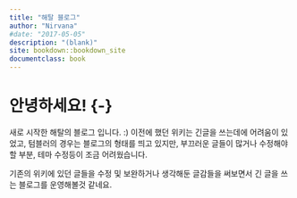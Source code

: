 ```yaml
--- 
title: "해탈 블로그"
author: "Nirvana"
#date: "2017-05-05"
description: "(blank)"
site: bookdown::bookdown_site
documentclass: book
---
```


# 안녕하세요! {-}

새로 시작한 해탈의  블로그 입니다. :) 이전에 했던 위키는 긴글을 쓰는데에 어려움이 있었고, 텀블러의 경우는 블로그의 형태를 띄고 있지만, 부끄러운 글들이 많거나 수정해야할 부분, 테마 수정등이 조금 어려웠습니다.

기존의 위키에 있던 글들을 수정 및 보완하거나 생각해둔 글감들을 써보면서 긴 글을 쓰는 블로그를 운영해볼것 같네요.
